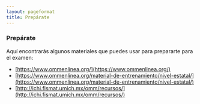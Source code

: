```yaml
---
layout: pageformat
title: Prepárate
---
```


### Prepárate

Aquí encontrarás algunos materiales que puedes usar para prepararte para el examen:

- [https://www.ommenlinea.org/](https://www.ommenlinea.org/)
- [https://www.ommenlinea.org/material-de-entrenamiento/nivel-estatal/](https://www.ommenlinea.org/material-de-entrenamiento/nivel-estatal/)
- [http://ichi.fismat.umich.mx/omm/recursos/](http://ichi.fismat.umich.mx/omm/recursos/)
